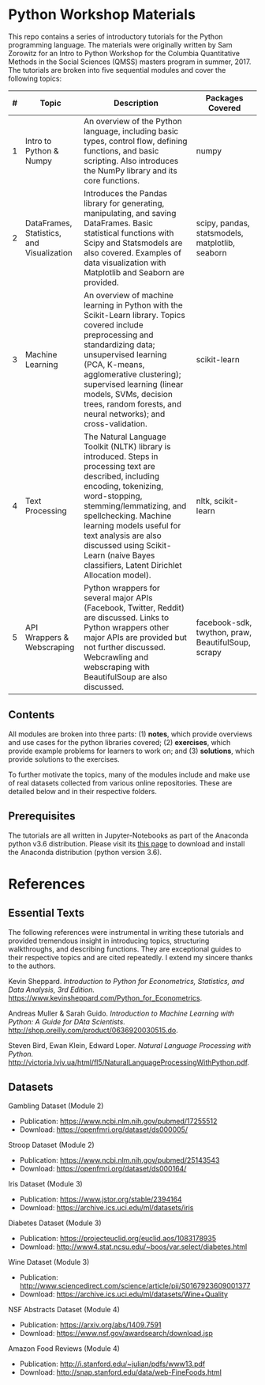# Python Workshop Materials
This repo contains a series of introductory tutorials for the Python programming language. The materials were originally written by Sam Zorowitz for an Intro to Python Workshop for the Columbia Quantitative Methods in the Social Sciences (QMSS) masters program in summer, 2017. The tutorials are broken into five sequential modules and cover the following topics:

| # | Topic                                     | Description                                                                                                                                                                                                                                                                                                                                     | Packages Covered                                   |
|---|-------------------------------------------|-------------------------------------------------------------------------------------------------------------------------------------------------------------------------------------------------------------------------------------------------------------------------------------------------------------------------------------------------|----------------------------------------------------|
| 1 | Intro to Python & Numpy                   | An overview of the Python language, including basic types, control flow, defining functions, and basic scripting. Also introduces the NumPy library and its core functions.                                                                                                                                                                     | numpy                                              |
| 2 | DataFrames, Statistics, and Visualization | Introduces the Pandas library for generating, manipulating, and saving DataFrames. Basic statistical functions with Scipy and Statsmodels are also covered. Examples of data visualization with Matplotlib and Seaborn are provided.                                                                                                            | scipy, pandas, statsmodels, matplotlib, seaborn    |
| 3 | Machine Learning                          | An overview of machine learning in Python with the Scikit-Learn library. Topics covered include preprocessing and standardizing data; unsupervised learning (PCA, K-means, agglomerative clustering); supervised learning (linear models, SVMs, decision trees, random forests, and neural networks); and cross-validation.                     | scikit-learn                                       |
| 4 | Text Processing                           | The Natural Language Toolkit (NLTK) library is introduced. Steps in processing text are described, including encoding, tokenizing, word-stopping, stemming/lemmatizing, and spellchecking. Machine learning models useful for text analysis are also discussed using Scikit-Learn (naive Bayes classifiers, Latent Dirichlet Allocation model). | nltk, scikit-learn                                 |
| 5 | API Wrappers & Webscraping                | Python wrappers for several major APIs (Facebook, Twitter, Reddit) are discussed. Links to Python wrappers other major APIs are provided but not further discussed. Webcrawling and webscraping with BeautifulSoup are also discussed.                                                                                                          | facebook-sdk, twython, praw, BeautifulSoup, scrapy |

## Contents
All modules are broken into three parts: (1) **notes**, which provide overviews and use cases for the python libraries covered; (2) **exercises**, which provide example problems for learners to work on; and (3) **solutions**, which provide solutions to the exercises.

To further motivate the topics, many of the modules include and make use of real datasets collected from various online repositories. These are detailed below and in their respective folders. 

## Prerequisites
The tutorials are all written in Jupyter-Notebooks as part of the Anaconda python v3.6 distribution. Please visit its [this page](https://www.continuum.io/downloads) to download and install the Anaconda distribution (python version 3.6). 

# References
## Essential Texts
The following references were instrumental in writing these tutorials and provided tremendous insight in introducing topics, structuring walkthroughs, and describing functions. They are exceptional guides to their respective topics and are cited repeatedly. I extend my sincere thanks to the authors.

Kevin Sheppard. *Introduction to Python for Econometrics, Statistics, and Data Analysis, 3rd Edition.* https://www.kevinsheppard.com/Python_for_Econometrics.

Andreas Muller & Sarah Guido. *Introduction to Machine Learning with Python: A Guide for DAta Scientists.* http://shop.oreilly.com/product/0636920030515.do.

Steven Bird, Ewan Klein, Edward Loper. *Natural Language Processing with Python.* http://victoria.lviv.ua/html/fl5/NaturalLanguageProcessingWithPython.pdf. 

## Datasets
Gambling Dataset (Module 2)
* Publication: https://www.ncbi.nlm.nih.gov/pubmed/17255512
* Download: https://openfmri.org/dataset/ds000005/

Stroop Dataset (Module 2)
* Publication: https://www.ncbi.nlm.nih.gov/pubmed/25143543
* Download: https://openfmri.org/dataset/ds000164/

Iris Dataset (Module 3)
* Publication: https://www.jstor.org/stable/2394164
* Download: https://archive.ics.uci.edu/ml/datasets/iris

Diabetes Dataset (Module 3)
* Publication: https://projecteuclid.org/euclid.aos/1083178935
* Download: http://www4.stat.ncsu.edu/~boos/var.select/diabetes.html

Wine Dataset (Module 3)
* Publication: http://www.sciencedirect.com/science/article/pii/S0167923609001377
* Download: https://archive.ics.uci.edu/ml/datasets/Wine+Quality

NSF Abstracts Dataset (Module 4)
* Publication: https://arxiv.org/abs/1409.7591
* Download: https://www.nsf.gov/awardsearch/download.jsp

Amazon Food Reviews (Module 4)
* Publication: http://i.stanford.edu/~julian/pdfs/www13.pdf
* Download: http://snap.stanford.edu/data/web-FineFoods.html
